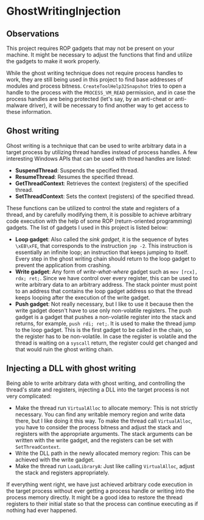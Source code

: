 # GhostWritingInjection

## Observations
This project requires ROP gadgets that may not be present on your machine. It might be necessary to adjust the functions that find and utilize the gadgets to make it work properly. 

While the ghost writing technique does not require process handles to work, they are still being used in this project to find base addresses of modules and process bitness. `CreateToolHelp32Snapshot` tries to open a handle to the process with the `PROCESS_VM_READ`  permission, and in case the process handles are being protected (let's say, by an anti-cheat or anti-malware driver), it will be necessary to find another way to get access to these information.

## Ghost writing
Ghost writing is a technique that can be used to write arbitrary data in a target process by utilizing thread handles instead of process handles. A few interesting Windows APIs that can be used with thread handles are listed:

- **SuspendThread**: Suspends the specified thread.
- **ResumeThread**: Resumes the specified thread.
- **GetThreadContext**: Retrieves the context (registers) of the specified thread.
- **SetThreadContext**: Sets the context (registers) of the specified thread.

These functions can be utilized to control the state and registers of a thread, and by carefully modifying them, it is possible to achieve arbitrary code execution with the help of some ROP (return-oriented programming) gadgets. The list of gadgets I used in this project is listed below:

- **Loop gadget**: Also called the *sink gadget*, it is the sequence of bytes `\xEB\xFE`, that corresponds to the instruction `jmp -2`. This instruction is essentially an infinite loop; an instruction that keeps jumping to itself. Every step in the ghost writing chain should return to the loop gadget to prevent the application from crashing.
- **Write gadget**: Any form of *write-what-where* gadget such as `mov [rcx], rdx; ret;`. Since we have control over every register, this can be used to write arbitrary data to an arbitrary address. The stack pointer must point to an address that contains the loop gadget address so that the thread keeps looping after the execution of the write gadget.
- **Push gadget**: Not really necessary, but I like to use it because then the write gadget doesn't have to use only non-volatile registers. The push gadget is a gadget that pushes a non-volatile register into the stack and returns, for example, `push rdi; ret;`. It is used to make the thread jump to the loop gadget. This is the first gadget to be called in the chain, so the register has to be non-volatile. In case the register is volatile and the thread is waiting on a `syscall` return, the register could get changed and that would ruin the ghost writing chain.

## Injecting a DLL with ghost writing
Being able to write arbitrary data with ghost writing, and controlling the thread's state and registers, injecting a DLL into the target process is not very complicated:

- Make the thread run `VirtualAlloc` to allocate memory: This is not strictly necessary. You can find any writable memory region and write data there, but I like doing it this way. To make the thread call `VirtualAlloc`, you have to consider the process bitness and adjust the stack and registers with the appropriate arguments. The stack arguments can be written with the write gadget, and the registers can be set with `SetThreadContext`.
- Write the DLL path in the newly allocated memory region: This can be achieved with the write gadget.
- Make the thread run `LoadLibraryA`: Just like calling `VirtualAlloc`, adjust the stack and registers appropriately.

If everything went right, we have just achieved arbitrary code execution in the target process without ever getting a process handle or writing into the process memory directly. It might be a good idea to restore the thread registers to their initial state so that the process can continue executing as if nothing had ever happened.